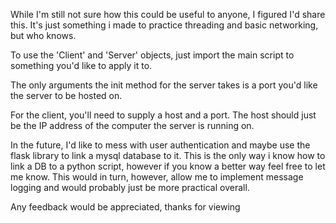 While I'm still not sure how this could be useful to anyone, I figured I'd share this. It's just something i made to 
practice threading and basic networking, but who knows.

To use the 'Client' and 'Server' objects, just import the main script to something you'd like to apply it to.

The only arguments the init method for the server takes is a port you'd like the server to be hosted on.

For the client, you'll need to supply a host and a port. The host should just be the IP address of the computer the server 
is running on.

In the future, I'd like to mess with user authentication and maybe use the flask library to link a mysql database to it.
This is the only way i know how to link a DB to a python script, however if you know a better way feel free to let me know.
This would in turn, however, allow me to implement message logging and would probably just be more practical overall. 

Any feedback would be appreciated, thanks for viewing
